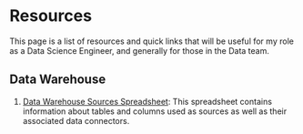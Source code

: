 # Resources

This page is a list of resources and quick links that will be useful for my role as a Data Science Engineer, and generally for those in the Data team.

## Data Warehouse

1. [Data Warehouse Sources Spreadsheet](https://docs.google.com/spreadsheets/d/1I6pMgGsRg4oneMze3j0NzBgqOQdmxAYM-6lckP8Ueus/edit?gid=1446928234#gid=1446928234): 
This spreadsheet contains information about tables and columns used as sources as well as their associated data connectors. 
